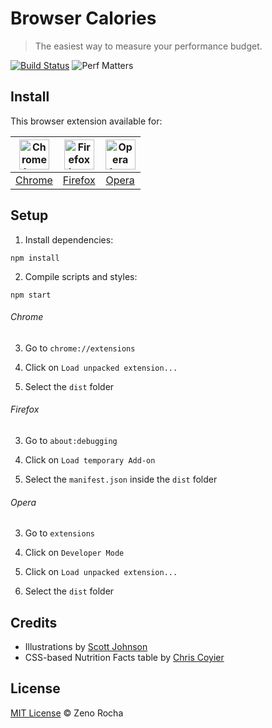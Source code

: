 # Browser Calories

> The easiest way to measure your performance budget.


[![Build Status](http://img.shields.io/travis/zenorocha/browser-calories/master.svg?style=flat)](https://travis-ci.org/zenorocha/browser-calories)
![Perf Matters](https://img.shields.io/badge/perf-matters-brightgreen.svg?style=flat)

## Install

This browser extension available for:

| <a href="https://chrome.google.com/webstore/detail/browser-calories/pdkibgfjegigkoaleelbkdpkgceljfco"><img src="https://cloud.githubusercontent.com/assets/398893/15528951/e9f5dc0a-21fd-11e6-86e7-8a0cad6e7548.png" width="48px" height="48px" alt="Chrome logo"></a> | <a href="https://addons.mozilla.org/en-US/firefox/addon/browser-calories/"><img src="https://cloud.githubusercontent.com/assets/398893/15528952/ea095cc6-21fd-11e6-9aae-d67479edd442.png" width="48px" height="48px" alt="Firefox logo"></a> | <a href="https://addons.opera.com/en/extensions/details/browser-calories"><img src="https://cloud.githubusercontent.com/assets/398893/15528953/ea1ef482-21fd-11e6-9ba2-252aa0bcc1d2.png" width="48px" height="48px" alt="Opera logo"></a> |
|:---:|:---:|:---:|
| [Chrome](https://chrome.google.com/webstore/detail/browser-calories/pdkibgfjegigkoaleelbkdpkgceljfco) | [Firefox](https://addons.mozilla.org/en-US/firefox/addon/browser-calories/) | [Opera](https://addons.opera.com/en/extensions/details/browser-calories) |

## Setup

1) Install dependencies:

```
npm install
```

2) Compile scripts and styles:

```
npm start
```

###### Chrome

3) Go to `chrome://extensions`

4) Click on `Load unpacked extension...`

5) Select the `dist` folder

###### Firefox

3) Go to `about:debugging`

4) Click on `Load temporary Add-on`

5) Select the `manifest.json` inside the `dist` folder

###### Opera

3) Go to `extensions`

4) Click on `Developer Mode`

5) Click on `Load unpacked extension...`

6) Select the `dist` folder

## Credits

* Illustrations by [Scott Johnson](https://twitter.com/scottjohnson)
* CSS-based Nutrition Facts table by [Chris Coyier](https://twitter.com/chriscoyier)

## License

[MIT License](http://zenorocha.mit-license.org/) © Zeno Rocha
